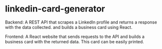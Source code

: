 # linkedin-card-generator

Backend:
A REST API that scrapes a LinkedIn profile and returns a response with the data collected. and builds a business card using React.

Frontend:
A React website that sends requests to the API and builds a business card with the returned data. This card can be easily printed.
